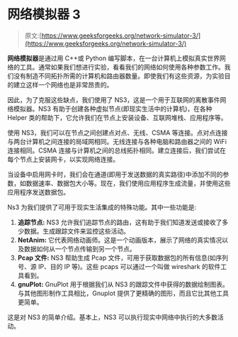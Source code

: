 # 网络模拟器 3

> 原文:[https://www.geeksforgeeks.org/network-simulator-3/](https://www.geeksforgeeks.org/network-simulator-3/)

**网络模拟器**是通过用 C++或 Python 编写脚本，在一台计算机上模拟真实世界网络的工具。通常如果我们想进行实验，看看我们的网络如何使用各种参数工作。我们没有制造不同拓扑所需的计算机和路由器数量。即使我们有这些资源，为实验目的建立这样一个网络也是非常昂贵的。

因此，为了克服这些缺点，我们使用了 NS3，这是一个用于互联网的离散事件网络模拟器。NS3 有助于创建各种虚拟节点(即现实生活中的计算机)，在各种 Helper 类的帮助下，它允许我们在节点上安装设备、互联网堆栈、应用程序等。

使用 NS3，我们可以在节点之间创建点对点、无线、CSMA 等连接。点对点连接与两台计算机之间连接的局域网相同。无线连接与各种电脑和路由器之间的 WiFi 连接相同。CSMA 连接与计算机之间的总线拓扑相同。建立连接后，我们尝试在每个节点上安装网卡，以实现网络连接。

当设备中启用网卡时，我们会在通道(即用于发送数据的真实路径)中添加不同的参数，如数据速率、数据包大小等。现在，我们使用应用程序生成流量，并使用这些应用程序发送数据包。

Ns3 为我们提供了可用于现实生活集成的特殊功能。其中一些功能是:

1.  **追踪节点:**
    NS3 允许我们追踪节点的路由，这有助于我们知道发送或接收了多少数据。生成跟踪文件来监控这些活动。
2.  **NetAnim:**
    它代表网络动画师。这是一个动画版本，展示了网络的真实情况以及数据如何从一个节点传输到另一个节点。
3.  **Pcap 文件:**
    NS3 帮助生成 Pcap 文件，可用于获取数据包的所有信息(如序列号、源 IP、目的 IP 等)。这些 pcaps 可以通过一个叫做 wireshark 的软件工具看到。
4.  **gnuPlot:**
    GnuPlot 用于根据我们从 NS3 的跟踪文件中获得的数据绘制图表。与其他图形制作工具相比，Gnuplot 提供了更精确的图形，而且它比其他工具更简单。

这是对 NS3 的简单介绍。基本上，NS3 可以执行现实中网络中执行的大多数活动。